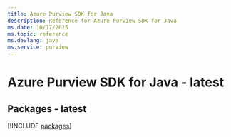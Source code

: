 ```yaml
---
title: Azure Purview SDK for Java
description: Reference for Azure Purview SDK for Java
ms.date: 10/17/2025
ms.topic: reference
ms.devlang: java
ms.service: purview
---
```

# Azure Purview SDK for Java - latest
## Packages - latest
[!INCLUDE [packages](purview-index.md)]